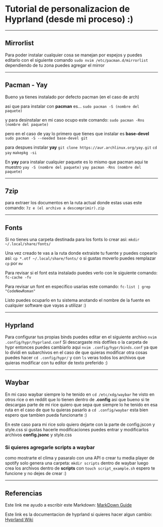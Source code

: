 # Tutorial de personalizacion de Hyprland (desde mi proceso) :)
---
## Mirrorlist
Para poder instalar cualquier cosa se manejan por espejos y puedes editarlo con el siguiente comando
`sudo nvim /etc/pacman.d/mirrorlist`
dependiendo de tu zona puedes agregar el mirror

---
## Pacman - Yay
Bueno ya tienes instalado por defecto pacman (en el caso de arch)

asi que para instalar con **pacman** es...
`sudo pacman -S (nombre del paquete)`

y para desinstalar en mi caso ocupo este comando:
`sudo pacman -Rns (nombre del paquete)`

pero en el caso de yay lo primero que tienes que instalar es **base-devel**
`sudo pacman -S --needed base-devel git`

para despues instalar **yay**
`git clone https://aur.archlinux.org/yay.git`
`cd yay`
`makepkg -si`

En **yay** para instalar cualquier paquete es lo mismo que pacman aqui te muestro
`yay -S (nombre del paquete)`
`yay pacman -Rns (nombre del paquete)`

---
## 7zip
para extraer los documentos en la ruta actual donde estas usas este comando:
`7z e (el archivo a descomprimir).zip`

---
## Fonts
Si no tienes una carpeta destinada para los fonts lo crear asi:
`mkdir ~/.local/share/fonts/`

Una vez creado te vas a la ruta donde extraiste tu fuente y puedes copearlo asi:
`cp *.otf ~/.local/share/fonts/` o si  gustas moverlo puedes remplazar `cp` por `mv`

Para revisar si el font esta instalado puedes verlo con le siguiente comando:
`fc-cache -fv`

Para revisar un font en especifico usarias este comando:
`fc-list | grep "CodeNewRoman"`

Listo puedes ocuparlo en tu sistema anotando el nombre de la fuente en cualquier software que vayas a utilizar :)

---
## Hyprland
Para configurar tus propias binds puedes editar en el siguiente archivo
`nvim .config/hypr/hyprland.conf`
Si descargaste mis dotfiles o la carpeta de hypr entonces puedes cambiarlo aqui
`nvim .config/hypr/binds.conf`
ya que lo dividi en subarchivos en el caso de que quieras modificar otra cosas puedes hacer
`cd .config/hypr/`
y con `ls` veras todos los archivos que quieras modificar con tu editor de texto preferido :)

---
## Waybar
En mi caso waybar siempre lo he tenido en
`cd /etc/xdg/waybar`
he visto en otros rice o en reddit que lo tienen dentro de **.config**
asi que bueno si te descargas parte de mi rice quiero que sepa que siempre lo he tenido en esa ruta
en el caso de que tu quieras pasarlo a `cd .config/waybar` esta bien espero que tambien pueda funcionarte :)

En este caso para mi rice solo quiero dejarte con la parte de config.jscon y style.css si gustas hacerle 
modificaciones puedes entrar y modificarlos archivos **config.jsonc** y style.css

### Si quieres agregarle scripts a waybar
como mostrarte el clima y pasaralo con una API o crear tu media player de spotify solo genera una carpeta:
`mkdir scripts` dentro de waybar 
luego crea los archivos dentro de **scripts** con `touch script_example.sh`
espero te funcione y no dejes de crear :)

---
## Referencias
<!-- Aqui mostrare las referencias que he estado ocupando -->
<!-- Si eres el autor de alguna pagina muchas gracias por todo -->
<!-- Obviamente tambien he llegado a utilizar IA pero hay cosas que prefiero verlo en las paginas web :) -->
Este link me ayudo a escribir este Markdown:
[MarkDown Guide](https://www.markdownguide.org/basic-syntax/)

Este link es la documentacion de hyprland si quieres hacer algun cambio:
[Hyprland Wiki](https://wiki.hypr.land/Configuring/)

